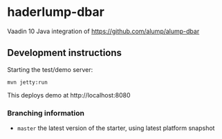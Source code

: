# haderlump-dbar

Vaadin 10 Java integration of https://github.com/alump/alump-dbar

## Development instructions

Starting the test/demo server:
```
mvn jetty:run
```

This deploys demo at http://localhost:8080

### Branching information

* `master` the latest version of the starter, using latest platform snapshot
